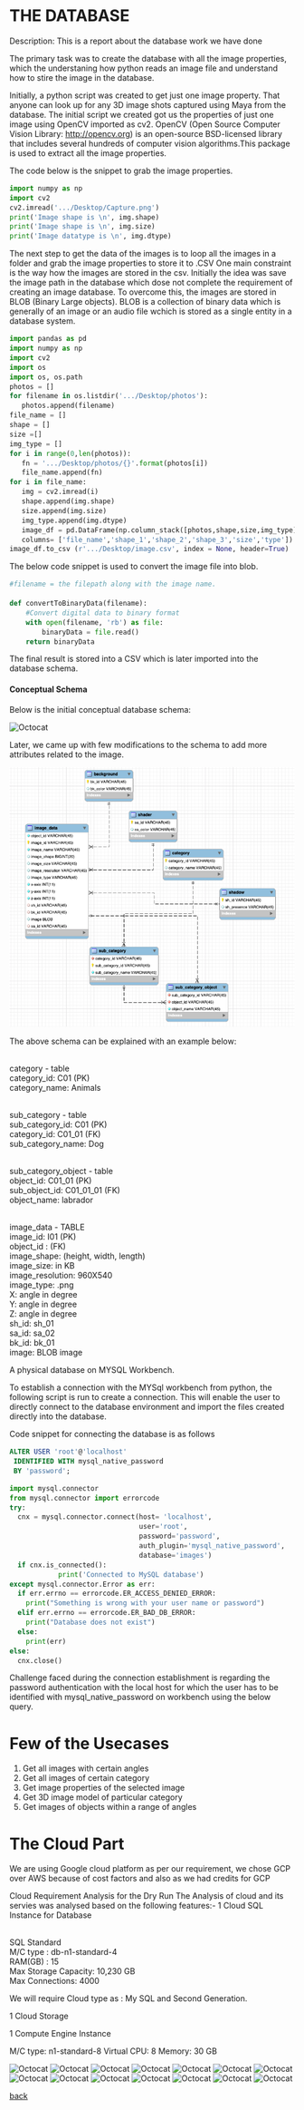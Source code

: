 
# THE DATABASE

Description: This is a report about the database work we have done

The primary task was to create the database with all the image properties, which the understaning how python reads an image file and understand how to stire the image in the database.

Initially, a python script was created to get just one image property. That anyone can look up for any 3D image shots captured using Maya from the database.
The initial script we created got us the properties of just one image using OpenCV imported as cv2. 
OpenCV (Open Source Computer Vision Library: http://opencv.org) is an open-source BSD-licensed library that includes several hundreds of computer vision algorithms.This package is used to extract all the image properties.

The code below is the snippet to grab the image properties.

```python
import numpy as np 
import cv2
cv2.imread('.../Desktop/Capture.png')
print('Image shape is \n', img.shape)
print('Image shape is \n', img.size)
print('Image datatype is \n', img.dtype)
```

The next step to get the data of the images is to loop all the images in a folder and grab the image properties to store it to .CSV
One main constraint is the way how the images are stored in the csv. Initially the idea was save the image path in the database which dose not complete the requirement of creating an image database. To overcome this, the images are stored in BLOB (Binary Large objects).
BLOB is a collection of binary data which is generally of an image or an audio file wchich is stored as a single entity in a database system. 

```python
import pandas as pd
import numpy as np
import cv2
import os
import os, os.path
photos = []
for filename in os.listdir('.../Desktop/photos'):
   photos.append(filename)
file_name = []
shape = []
size =[]
img_type = []
for i in range(0,len(photos)):
   fn = '.../Desktop/photos/{}'.format(photos[i])
   file_name.append(fn)
for i in file_name:
   img = cv2.imread(i)
   shape.append(img.shape)
   size.append(img.size)
   img_type.append(img.dtype)
   image_df = pd.DataFrame(np.column_stack([photos,shape,size,img_type]), 
   columns= ['file_name','shape_1','shape_2','shape_3','size','type'])
image_df.to_csv (r'.../Desktop/image.csv', index = None, header=True)

```
The below code snippet is used to convert the image file into blob.

``` python
#filename = the filepath along with the image name.

def convertToBinaryData(filename):
    #Convert digital data to binary format
    with open(filename, 'rb') as file:
        binaryData = file.read()
    return binaryData
```

The final result is stored into a CSV which is later imported into the database schema.

#### Conceptual Schema


Below is the initial conceptual database schema:


![Octocat](https://raw.githubusercontent.com/Sindhurakolli/DMDD_portfolio/harini/hiii.png)

Later, we came up with few modifications to the schema to add more attributes related to the image.

![Octocat](https://raw.githubusercontent.com/Sindhurakolli/DMDD_portfolio/master/DB_Schema.png)

The above schema can be explained with an example below:


<br> category - table 
<br> category_id: C01 (PK) 
<br> category_name: Animals 


<br> sub_category - table
<br> sub_category_id: C01 (PK)
<br> category_id: C01_01 (FK)
<br> sub_category_name: Dog


<br> sub_category_object - table
<br> object_id: C01_01 (PK)
<br> sub_object_id: C01_01_01 (FK)
<br> object_name: labrador


<br> image_data - TABLE
<br> image_id: I01 (PK)
<br> object_id : (FK)
<br> image_shape: (height, width, length)
<br> image_size: in KB
<br> image_resolution: 960X540
<br> image_type: .png
<br> X: angle in degree
<br> Y: angle in degree
<br> Z: angle in degree
<br> sh_id: sh_01
<br> sa_id: sa_02
<br> bk_id: bk_01
<br> image: BLOB image

A physical database on MYSQL Workbench.

To establish a connection with the MYSql workbench from python, the following script is run to create a connection. This will enable the user to directly connect to the database environment and import the files created directly into the database. 

Code snippet for connecting the database is as follows

```sql
ALTER USER 'root'@'localhost'
 IDENTIFIED WITH mysql_native_password
 BY 'password';
```

```python
import mysql.connector
from mysql.connector import errorcode
try:
  cnx = mysql.connector.connect(host= 'localhost',
                                user='root',
                                password='password',
                                auth_plugin='mysql_native_password',
                                database='images')
  if cnx.is_connected():
            print('Connected to MySQL database')
except mysql.connector.Error as err:
  if err.errno == errorcode.ER_ACCESS_DENIED_ERROR:
    print("Something is wrong with your user name or password")
  elif err.errno == errorcode.ER_BAD_DB_ERROR:
    print("Database does not exist")
  else:
    print(err)
else:
  cnx.close()

```
Challenge faced during the connection establishment is regarding the password authentication with the local host for which the user has to be identified with mysql_native_password on workbench using the below query.

# Few of the Usecases

1. Get all images with certain angles
2. Get all images of certain category
3. Get image properties of the selected image
4. Get 3D image model of particular category
5. Get images of objects within a range of angles


# The Cloud Part

We are using Google cloud platform as per our requirement, we chose GCP over AWS because of cost factors and also as we had credits for GCP

Cloud  Requirement Analysis for the Dry Run
The Analysis of cloud and its servies was analysed based on the following features:- 
1 Cloud SQL Instance for Database
 
<br> SQL Standard 
<br> M/C type : db-n1-standard-4
<br> RAM(GB) : 15
<br> Max Storage Capacity: 10,230 GB
<br> Max Connections: 4000
 
We will require Cloud type as : My SQL and Second Generation.
 
1 Cloud Storage
 
1 Compute Engine Instance
 
M/C type: n1-standard-8
Virtual CPU: 8
Memory: 30 GB

![Octocat](https://raw.githubusercontent.com/Preethamalladu/DMDD-Presentation/master/image1.png)
![Octocat](https://raw.githubusercontent.com/Preethamalladu/DMDD-Presentation/master/image2.png)
![Octocat](https://raw.githubusercontent.com/Preethamalladu/DMDD-Presentation/master/image3.png)
![Octocat](https://raw.githubusercontent.com/Preethamalladu/DMDD-Presentation/master/image4.png)
![Octocat](https://raw.githubusercontent.com/Preethamalladu/DMDD-Presentation/master/image5.png)
![Octocat](https://raw.githubusercontent.com/Preethamalladu/DMDD-Presentation/master/image6.png)
![Octocat](https://raw.githubusercontent.com/Preethamalladu/DMDD-Presentation/master/image7.png)
![Octocat](https://raw.githubusercontent.com/Preethamalladu/DMDD-Presentation/master/image8.png)
![Octocat](https://raw.githubusercontent.com/Preethamalladu/DMDD-Presentation/master/image9.png)
![Octocat](https://raw.githubusercontent.com/Preethamalladu/DMDD-Presentation/master/image10.png)
![Octocat](https://raw.githubusercontent.com/Preethamalladu/DMDD-Presentation/master/image11.png)
![Octocat](https://raw.githubusercontent.com/Preethamalladu/DMDD-Presentation/master/image12.png)
![Octocat](https://raw.githubusercontent.com/Preethamalladu/DMDD-Presentation/master/image13.png)
![Octocat](https://raw.githubusercontent.com/Preethamalladu/DMDD-Presentation/master/image14.png)



[back](./)
